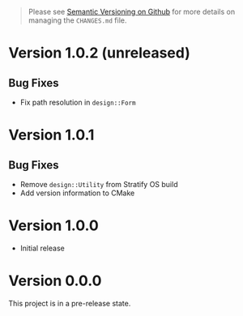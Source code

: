 > Please see [Semantic Versioning on Github](https://blog.stratifylabs.dev/device/2021-07-12-Semantic-Versioning-and-Github/) for more details on managing the `CHANGES.md` file.

# Version 1.0.2 (unreleased)

## Bug Fixes

- Fix path resolution in `design::Form`

# Version 1.0.1 

## Bug Fixes

- Remove `design::Utility` from Stratify OS build
- Add version information to CMake

# Version 1.0.0

- Initial release

# Version 0.0.0

This project is in a pre-release state.
